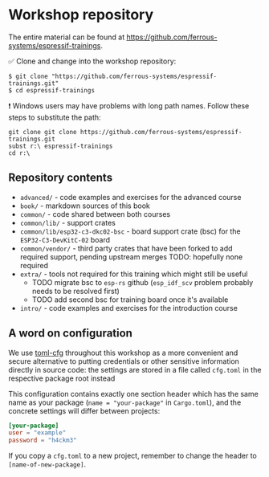 # Workshop repository

The entire material can be found at <https://github.com/ferrous-systems/espressif-trainings>.

✅ Clone and change into the workshop repository:

```console
$ git clone "https://github.com/ferrous-systems/espressif-trainings.git"
$ cd espressif-trainings
```

❗ Windows users may have problems with long path names. Follow these steps to substitute the path:

```console
git clone git clone https://github.com/ferrous-systems/espressif-trainings.git
subst r:\ espressif-trainings
cd r:\
```

## Repository contents

- `advanced/` - code examples and exercises for the advanced course
- `book/` - markdown sources of this book
- `common/` - code shared between both courses
- `common/lib/` - support crates
- `common/lib/esp32-c3-dkc02-bsc` - board support crate (bsc) for the `ESP32-C3-DevKitC-02` board
- `common/vendor/` - third party crates that have been forked to add required support, pending upstream merges TODO: hopefully none required
- `extra/` - tools not required for this training which might still be useful
    - TODO migrate bsc to `esp-rs` github (`esp_idf_scv` problem probably needs to be resolved first)
    - TODO add second bsc for training board once it's available
- `intro/` - code examples and exercises for the introduction course


## A word on configuration

We use [toml-cfg](https://github.com/jamesmunns/toml-cfg) throughout this workshop as a more convenient and secure alternative to putting credentials or other sensitive information directly in source code: the settings are stored in a file called `cfg.toml` in the respective package root instead

This configuration contains exactly one section header which has the same name as your package (`name = "your-package"` in `Cargo.toml`), and the concrete settings will differ between projects:

```toml
[your-package]
user = "example"
password = "h4ckm3"
```

If you copy a `cfg.toml` to a new project, remember to change the header to `[name-of-new-package]`.